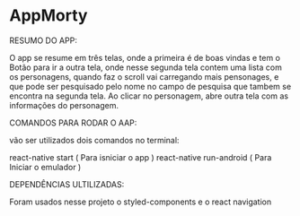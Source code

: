 # AppMorty

RESUMO DO APP:

O app se resume em três telas, onde a primeira é de boas vindas e tem o Botão para ir a outra tela, onde nesse segunda tela contem uma lista com os personagens, quando faz o scroll vai carregando mais pensonages, e que pode ser pesquisado pelo nome no campo de pesquisa que tambem se encontra na segunda tela. Ao clicar no personagem, abre outra tela com as informações do personagem.

COMANDOS PARA RODAR O AAP:

vão ser utilizados dois comandos no terminal:

react-native start ( Para isniciar o app )
react-native run-android ( Para Iniciar o emulador )

DEPENDÊNCIAS ULTILIZADAS:

Foram usados nesse projeto o styled-components e o react navigation
